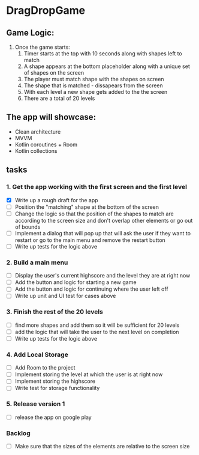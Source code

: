 # DragDropGame

## Game Logic:
1. Once the game starts:
    1. Timer starts at the top with 10 seconds along with shapes left to match
    2. A shape appears at the bottom placeholder along with a unique set of shapes on the screen
    3. The player must match shape with the shapes on screen
    4. The shape that is matched - dissapears from the screen
    5. With each level a new shape gets added to the the screen
    6. There are a total of 20 levels

## The app will showcase:

- Clean architecture
- MVVM
- Kotlin coroutines + Room
- Kotlin collections


## tasks

### 1. Get the app working with the first screen and the first level
  - [x] Write up a rough draft for the app
  - [ ] Position the "matching" shape at the bottom of the screen
  - [ ] Change the logic so that the position of the shapes to match are according to the screen size and don't overlap other elements or go out of bounds
  - [ ] Implement a dialog that will pop up that will ask the user if they want to restart or go to the main menu and remove the restart button
  - [ ] Write up tests for the logic above

### 2. Build a main menu
  - [ ] Display the user's current highscore and the level they are at right now
  - [ ] Add the button and logic for starting a new game
  - [ ] Add the button and logic for continuing where the user left off
  - [ ] Write up unit and UI test for cases above

### 3. Finish the rest of the 20 levels
  - [ ] find more shapes and add them so it will be sufficient for 20 levels
  - [ ] add the logic that will take the user to the next level on completion
  - [ ] Write up tests for the logic above

### 4. Add Local Storage
  - [ ] Add Room to the project
  - [ ] Implement storing the level at which the user is at right now
  - [ ] Implement storing the highscore
  - [ ] Write test for storage functionality

### 5. Release version 1
  - [ ] release the app on google play

### Backlog
  - [ ] Make sure that the sizes of the elements are relative to the screen size